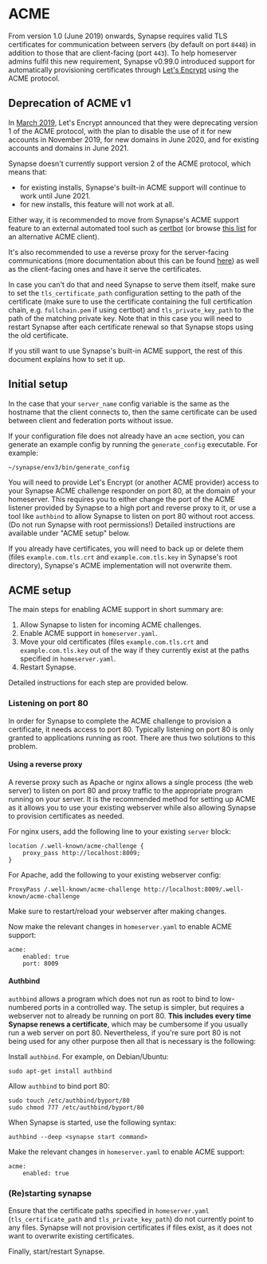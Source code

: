 # ACME

From version 1.0 (June 2019) onwards, Synapse requires valid TLS
certificates for communication between servers (by default on port
`8448`) in addition to those that are client-facing (port `443`). To
help homeserver admins fulfil this new requirement, Synapse v0.99.0
introduced support for automatically provisioning certificates through 
[Let's Encrypt](https://letsencrypt.org/) using the ACME protocol.

## Deprecation of ACME v1

In [March 2019](https://community.letsencrypt.org/t/end-of-life-plan-for-acmev1/88430),
Let's Encrypt announced that they were deprecating version 1 of the ACME
protocol, with the plan to disable the use of it for new accounts in
November 2019, for new domains in June 2020, and for existing accounts and
domains in June 2021.

Synapse doesn't currently support version 2 of the ACME protocol, which
means that:

* for existing installs, Synapse's built-in ACME support will continue
  to work until June 2021.
* for new installs, this feature will not work at all.

Either way, it is recommended to move from Synapse's ACME support
feature to an external automated tool such as [certbot](https://github.com/certbot/certbot)
(or browse [this list](https://letsencrypt.org/fr/docs/client-options/)
for an alternative ACME client).

It's also recommended to use a reverse proxy for the server-facing
communications (more documentation about this can be found
[here](/docs/reverse_proxy.md)) as well as the client-facing ones and
have it serve the certificates.

In case you can't do that and need Synapse to serve them itself, make
sure to set the `tls_certificate_path` configuration setting to the path
of the certificate (make sure to use the certificate containing the full
certification chain, e.g. `fullchain.pem` if using certbot) and
`tls_private_key_path` to the path of the matching private key. Note
that in this case you will need to restart Synapse after each
certificate renewal so that Synapse stops using the old certificate.

If you still want to use Synapse's built-in ACME support, the rest of
this document explains how to set it up. 

## Initial setup 

In the case that your `server_name` config variable is the same as
the hostname that the client connects to, then the same certificate can be
used between client and federation ports without issue.

If your configuration file does not already have an `acme` section, you can
generate an example config by running the `generate_config` executable. For
example:

```
~/synapse/env3/bin/generate_config
```

You will need to provide Let's Encrypt (or another ACME provider) access to
your Synapse ACME challenge responder on port 80, at the domain of your
homeserver. This requires you to either change the port of the ACME listener
provided by Synapse to a high port and reverse proxy to it, or use a tool
like `authbind` to allow Synapse to listen on port 80 without root access.
(Do not run Synapse with root permissions!) Detailed instructions are
available under "ACME setup" below.

If you already have certificates, you will need to back up or delete them
(files `example.com.tls.crt` and `example.com.tls.key` in Synapse's root
directory), Synapse's ACME implementation will not overwrite them.

## ACME setup

The main steps for enabling ACME support in short summary are:

1. Allow Synapse to listen for incoming ACME challenges.
1. Enable ACME support in `homeserver.yaml`.
1. Move your old certificates (files `example.com.tls.crt` and `example.com.tls.key` out of the way if they currently exist at the paths specified in `homeserver.yaml`.
1. Restart Synapse.

Detailed instructions for each step are provided below.

### Listening on port 80

In order for Synapse to complete the ACME challenge to provision a
certificate, it needs access to port 80. Typically listening on port 80 is
only granted to applications running as root. There are thus two solutions to
this problem.

#### Using a reverse proxy

A reverse proxy such as Apache or nginx allows a single process (the web
server) to listen on port 80 and proxy traffic to the appropriate program
running on your server. It is the recommended method for setting up ACME as
it allows you to use your existing webserver while also allowing Synapse to
provision certificates as needed.

For nginx users, add the following line to your existing `server` block:

```
location /.well-known/acme-challenge {
    proxy_pass http://localhost:8009;
}
```

For Apache, add the following to your existing webserver config:

```
ProxyPass /.well-known/acme-challenge http://localhost:8009/.well-known/acme-challenge
```

Make sure to restart/reload your webserver after making changes.

Now make the relevant changes in `homeserver.yaml` to enable ACME support:

```
acme:
    enabled: true
    port: 8009
```

#### Authbind

`authbind` allows a program which does not run as root to bind to
low-numbered ports in a controlled way. The setup is simpler, but requires a
webserver not to already be running on port 80. **This includes every time
Synapse renews a certificate**, which may be cumbersome if you usually run a
web server on port 80. Nevertheless, if you're sure port 80 is not being used
for any other purpose then all that is necessary is the following:

Install `authbind`. For example, on Debian/Ubuntu:

```
sudo apt-get install authbind
```

Allow `authbind` to bind port 80:

```
sudo touch /etc/authbind/byport/80
sudo chmod 777 /etc/authbind/byport/80
```

When Synapse is started, use the following syntax:

```
authbind --deep <synapse start command>
```

Make the relevant changes in `homeserver.yaml` to enable ACME support:

```
acme:
    enabled: true
```

### (Re)starting synapse

Ensure that the certificate paths specified in `homeserver.yaml` (`tls_certificate_path` and `tls_private_key_path`) do not currently point to any files. Synapse will not provision certificates if files exist, as it does not want to overwrite existing certificates.

Finally, start/restart Synapse.
